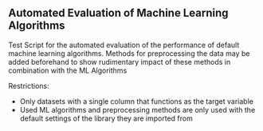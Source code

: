 ## Automated Evaluation of Machine Learning Algorithms 

Test Script for the automated evaluation of the performance of default machine learning algorithms. Methods for preprocessing the data may be added beforehand to show rudimentary impact of these methods in combination with the ML Algorithms


Restrictions:
- Only datasets with a single column that functions as the target variable
- Used ML algorithms and preprocessing methods are only used with the default settings of the library they are imported from
